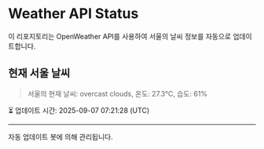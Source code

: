 
# Weather API Status

이 리포지토리는 OpenWeather API를 사용하여 서울의 날씨 정보를 자동으로 업데이트합니다.

## 현재 서울 날씨
> 서울의 현재 날씨: overcast clouds, 온도: 27.3°C, 습도: 61%

⏳ 업데이트 시간: 2025-09-07 07:21:28 (UTC)

---
자동 업데이트 봇에 의해 관리됩니다.
